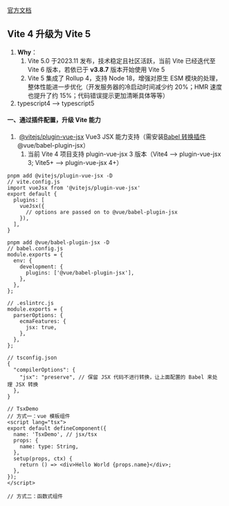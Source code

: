 [官方文档](https://cn.vitejs.dev/)

## Vite 4 升级为 Vite 5
1. **Why**：
	1. Vite 5.0 于2023.11 发布，技术稳定且社区活跃，当前 Vite 已经迭代至 Vite 6 版本，若依已于 **v3.8.7** 版本开始使用 Vite 5
	2. Vite 5 集成了 Rollup 4，支持 Node 18，增强对原生 ESM 模块的处理，整体性能进一步优化（开发服务器的冷启动时间减少约 20%；HMR 速度也提升了约 15%；代码错误提示更加清晰具体等等）
2. typescript4 —> typescript5

#### 一、通过插件配置，升级 Vite 能力
1.  [@vitejs/plugin-vue-jsx](https://github.com/vitejs/vite-plugin-vue/tree/main/packages/plugin-vue-jsx) Vue3 JSX 能力支持（需安装[Babel 转换插件](https://github.com/vuejs/babel-plugin-jsx/blob/main/packages/babel-plugin-jsx/README-zh_CN.md) @vue/babel-plugin-jsx）
	1. 当前 Vite 4 项目支持 plugin-vue-jsx 3 版本（Vite4 —> plugin-vue-jsx 3; Vite5+ —> plugin-vue-jsx 4+）
```
pnpm add @vitejs/plugin-vue-jsx -D
// vite.config.js
import vueJsx from '@vitejs/plugin-vue-jsx'
export default {
  plugins: [
    vueJsx({
      // options are passed on to @vue/babel-plugin-jsx
    }),
  ],
}

pnpm add @vue/babel-plugin-jsx -D
// babel.config.js
module.exports = {
  env: {
    development: {
      plugins: ['@vue/babel-plugin-jsx'],
    },
  },
};

// .eslintrc.js
module.exports = {
  parserOptions: {
    ecmaFeatures: {
      jsx: true,
    },
  },
};

// tsconfig.json
{
  "compilerOptions": {
    "jsx": "preserve", // 保留 JSX 代码不进行转换，让上面配置的 Babel 来处理 JSX 转换
  },
}

// TsxDemo
// 方式一：vue 模板组件
<script lang="tsx">
export default defineComponent({
  name: 'TsxDemo', // jsx/tsx
  props: {
    name: type: String,
  },
  setup(props, ctx) {
    return () => <div>Hello World {props.name}</div>;
  },
});
</script>

// 方式二：函数式组件


```
